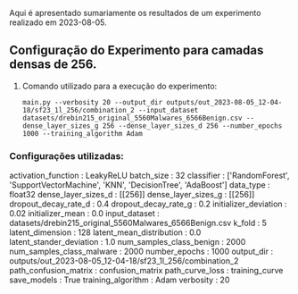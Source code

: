 Aqui é apresentado sumariamente os resultados de um experimento realizado em 2023-08-05. 

## Configuração do Experimento para camadas densas de 256. 

1. Comando utilizado para a execução do experimento:
   ```
   main.py --verbosity 20 --output_dir outputs/out_2023-08-05_12-04-18/sf23_1l_256/combination_2 --input_dataset datasets/drebin215_original_5560Malwares_6566Benign.csv --dense_layer_sizes_g 256 --dense_layer_sizes_d 256 --number_epochs 1000 --training_algorithm Adam

   ```

### Configurações utilizadas:


activation_function       : LeakyReLU
batch_size                : 32
classifier                : ['RandomForest', 'SupportVectorMachine', 'KNN', 'DecisionTree', 'AdaBoost']
data_type                 : float32
dense_layer_sizes_d       : [[256]]
dense_layer_sizes_g       : [[256]]
dropout_decay_rate_d      : 0.4
dropout_decay_rate_g      : 0.2
initializer_deviation     : 0.02
initializer_mean          : 0.0
input_dataset             : datasets/drebin215_original_5560Malwares_6566Benign.csv
k_fold                    : 5
latent_dimension          : 128
latent_mean_distribution  : 0.0
latent_stander_deviation  : 1.0
num_samples_class_benign  : 2000
num_samples_class_malware : 2000
number_epochs             : 1000
output_dir                : outputs/out_2023-08-05_12-04-18/sf23_1l_256/combination_2
path_confusion_matrix     : confusion_matrix
path_curve_loss           : training_curve
save_models               : True
training_algorithm        : Adam
verbosity                 : 20

